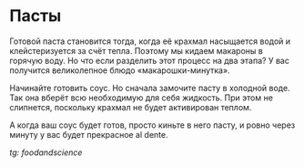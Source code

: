 # Пасты

Готовой паста становится тогда, когда её крахмал насыщается водой и клейстеризуется за счёт тепла. Поэтому мы кидаем макароны в горячую воду. Но что если разделить этот процесс на два этапа? У вас получится великолепное блюдо «макарошки-минутка».

Начинайте готовить соус. Но сначала замочите пасту в холодной воде. Так она вберёт всю необходимую для себя жидкость. При этом не слипнется, поскольку крахмал не будет активирован теплом.

А когда ваш соус будет готов, просто киньте в него пасту, и ровно через минуту у вас будет прекрасное al dente.

_tg: foodandscience_
